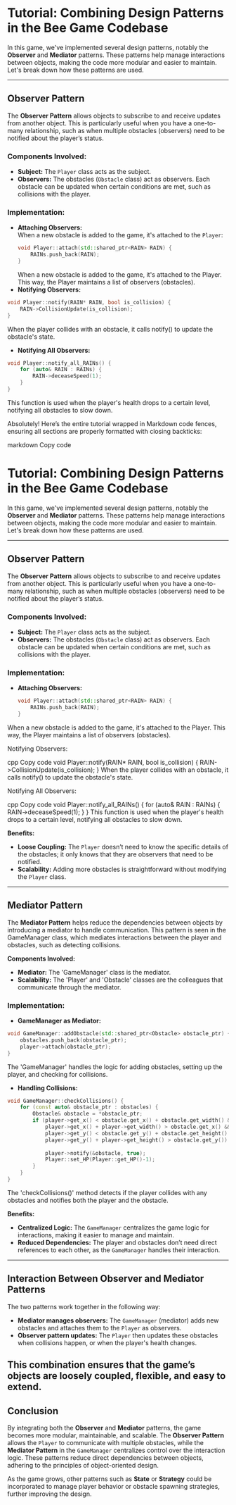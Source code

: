 # Tutorial: Combining Design Patterns in the Bee Game Codebase

In this game, we've implemented several design patterns, notably the **Observer** and **Mediator** patterns. These patterns help manage interactions between objects, making the code more modular and easier to maintain. Let's break down how these patterns are used.

---

## Observer Pattern

The **Observer Pattern** allows objects to subscribe to and receive updates from another object. This is particularly useful when you have a one-to-many relationship, such as when multiple obstacles (observers) need to be notified about the player’s status.

### Components Involved:
- **Subject:** The `Player` class acts as the subject.
- **Observers:** The obstacles (`Obstacle` class) act as observers. Each obstacle can be updated when certain conditions are met, such as collisions with the player.

### Implementation:
- **Attaching Observers:**  
  When a new obstacle is added to the game, it's attached to the `Player`:
  ```cpp
  void Player::attach(std::shared_ptr<RAIN> RAIN) {
      RAINs.push_back(RAIN);
  }
    ```
    When a new obstacle is added to the game, it's attached to the Player. This way, the Player maintains a list of observers (obstacles).
- **Notifying Observers:**
```cpp
void Player::notify(RAIN* RAIN, bool is_collision) {
    RAIN->CollisionUpdate(is_collision);
}
```
When the player collides with an obstacle, it calls notify() to update the obstacle's state.
- **Notifying All Observers:**
```cpp
void Player::notify_all_RAINs() {
    for (auto& RAIN : RAINs) {
        RAIN->deceaseSpeed(1);
    }
}
```
This function is used when the player's health drops to a certain level, notifying all obstacles to slow down.


Absolutely! Here’s the entire tutorial wrapped in Markdown code fences, ensuring all sections are properly formatted with closing backticks:

markdown
Copy code
# Tutorial: Combining Design Patterns in the Bee Game Codebase

In this game, we've implemented several design patterns, notably the **Observer** and **Mediator** patterns. These patterns help manage interactions between objects, making the code more modular and easier to maintain. Let's break down how these patterns are used.

---

## Observer Pattern

The **Observer Pattern** allows objects to subscribe to and receive updates from another object. This is particularly useful when you have a one-to-many relationship, such as when multiple obstacles (observers) need to be notified about the player’s status.

### Components Involved:
- **Subject:** The `Player` class acts as the subject.
- **Observers:** The obstacles (`Obstacle` class) act as observers. Each obstacle can be updated when certain conditions are met, such as collisions with the player.

### Implementation:
- **Attaching Observers:**

  ```cpp
  void Player::attach(std::shared_ptr<RAIN> RAIN) {
      RAINs.push_back(RAIN);
  }
When a new obstacle is added to the game, it's attached to the Player. This way, the Player maintains a list of observers (obstacles).

Notifying Observers:

cpp
Copy code
void Player::notify(RAIN* RAIN, bool is_collision) {
    RAIN->CollisionUpdate(is_collision);
}
When the player collides with an obstacle, it calls notify() to update the obstacle's state.

Notifying All Observers:

cpp
Copy code
void Player::notify_all_RAINs() {
    for (auto& RAIN : RAINs) {
        RAIN->deceaseSpeed(1);
    }
}
This function is used when the player's health drops to a certain level, notifying all obstacles to slow down.

**Benefits:**
- **Loose Coupling:** The `Player` doesn’t need to know the specific details of the obstacles; it only knows that they are observers that need to be notified.
- **Scalability:** Adding more obstacles is straightforward without modifying the `Player` class.

---

## Mediator Pattern
The **Mediator Pattern** helps reduce the dependencies between objects by introducing a mediator to handle communication. This pattern is seen in the GameManager class, which mediates interactions between the player and obstacles, such as detecting collisions.

**Components Involved:**
- **Mediator:** The 'GameManager' class is the mediator.
- **Scalability:** The 'Player' and 'Obstacle' classes are the colleagues that communicate through the mediator.

### Implementation:
- **GameManager as Mediator:**

```cpp
void GameManager::addObstacle(std::shared_ptr<Obstacle> obstacle_ptr) {
    obstacles.push_back(obstacle_ptr);
    player->attach(obstacle_ptr);
}
```
The 'GameManager' handles the logic for adding obstacles, setting up the player, and checking for collisions.

- **Handling Collisions:**
```cpp
void GameManager::checkCollisions() {
    for (const auto& obstacle_ptr : obstacles) {
        Obstacle& obstacle = *obstacle_ptr;
        if (player->get_x() < obstacle.get_x() + obstacle.get_width() &&
            player->get_x() + player->get_width() > obstacle.get_x() &&
            player->get_y() < obstacle.get_y() + obstacle.get_height() &&
            player->get_y() + player->get_height() > obstacle.get_y()) {
            
            player->notify(&obstacle, true);
            Player::set_HP(Player::get_HP()-1);
        }
    }
}
```
The 'checkCollisions()' method detects if the player collides with any obstacles and notifies both the player and the obstacle.

**Benefits:**
- **Centralized Logic:** The `GameManager` centralizes the game logic for interactions, making it easier to manage and maintain.
- **Reduced Dependencies:** The player and obstacles don’t need direct references to each other, as the `GameManager` handles their interaction.

---

## Interaction Between Observer and Mediator Patterns

The two patterns work together in the following way:
- **Mediator manages observers:** The `GameManager` (mediator) adds new obstacles and attaches them to the `Player` as observers.
- **Observer pattern updates:** The `Player` then updates these obstacles when collisions happen, or when the player's health changes.

This combination ensures that the game’s objects are loosely coupled, flexible, and easy to extend.
---

## Conclusion
By integrating both the **Observer** and **Mediator** patterns, the game becomes more modular, maintainable, and scalable. The **Observer Pattern** allows the `Player` to communicate with multiple obstacles, while the **Mediator Pattern** in the `GameManager` centralizes control over the interaction logic. These patterns reduce direct dependencies between objects, adhering to the principles of object-oriented design.

As the game grows, other patterns such as **State** or **Strategy** could be incorporated to manage player behavior or obstacle spawning strategies, further improving the design.

